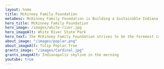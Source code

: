 ```yaml
---
layout: home
title: McKinney Family Foundation
metaDesc: McKinney Family Foundation is Building a Sustainable Indiana
hero_title: McKinney Family Foundation
hero_image: /images/white-river.jpg
hero_imageAlt: White River State Park
hero_text: The McKinney Family Foundation strives to be the foremost catalyst for environmental advocacy, progress, and leadership in Indiana.
about_image: "/images/poplar.png"
about_imageAlt: Tulip Poplar Tree
grants_image: "/images/Cardinal.jpg"
grants_imageAlt: Indianapolis skyline in the morning
youtube: true
---
```

